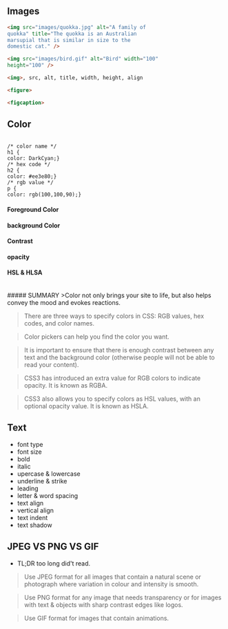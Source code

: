 ## Images


```html
<img src="images/quokka.jpg" alt="A family of
quokka" title="The quokka is an Australian
marsupial that is similar in size to the
domestic cat." />

<img src="images/bird.gif" alt="Bird" width="100"
height="100" />

<img>, src, alt, title, width, height, align

<figure>

<figcaption>  
```

## Color

```<html>

/* color name */
h1 {
color: DarkCyan;}
/* hex code */
h2 {
color: #ee3e80;}
/* rgb value */
p {
color: rgb(100,100,90);}

```

#### Foreground Color

#### background Color

#### Contrast

#### opacity

#### HSL & HLSA

<br>
##### SUMMARY
>Color not only brings your site to life, but also helps
convey the mood and evokes reactions.

>There are three ways to specify colors in CSS:
RGB values, hex codes, and color names.

>Color pickers can help you find the color you want.

>It is important to ensure that there is enough contrast
between any text and the background color (otherwise
people will not be able to read your content).

>CSS3 has introduced an extra value for RGB colors to
indicate opacity. It is known as RGBA.

>CSS3 also allows you to specify colors as HSL values,
with an optional opacity value. It is known as HSLA.

## Text

* font type
* font size
* bold
* italic
* upercase & lowercase
* underline & strike
* leading
* letter & word spacing
* text align
* vertical align
* text indent
* text shadow


## JPEG VS PNG VS GIF

* TL;DR too long did't read.

>Use JPEG format for all images that contain a natural scene or photograph where variation in colour and intensity is smooth. 

>Use PNG format for any image that needs transparency or for images with text & objects with sharp contrast edges like logos. 

>Use GIF format for images that contain animations.
